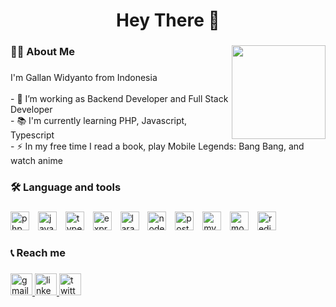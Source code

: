 <!-- ## Hi there 👋 -->

<!--
**gallanpw/gallanpw** is a ✨ _special_ ✨ repository because its `README.md` (this file) appears on your GitHub profile.

Here are some ideas to get you started:

- 🔭 I’m currently working on ...
- 🌱 I’m currently learning ...
- 👯 I’m looking to collaborate on ...
- 🤔 I’m looking for help with ...
- 💬 Ask me about ...
- 📫 How to reach me: ...
- 😄 Pronouns: ...
- ⚡ Fun fact: ...
-->

###

<h1 align="center">Hey There 👋</h1>

###

<!-- <img align="right" height="150" src="https://i.imgflip.com/65efzo.gif"  /> -->

<!-- <img align="right" height="270" src="https://media3.giphy.com/media/v1.Y2lkPTc5MGI3NjExMGw4anVuazN4MGhlYTI3bW83cTJqY3czMTljMWV4MWtwemF1bWh5aiZlcD12MV9naWZzX3NlYXJjaCZjdD1n/5USTijryafZEQ/200.webp"  /> -->

<img align="right" height="150" src="https://media2.giphy.com/media/v1.Y2lkPTc5MGI3NjExb3dlcjJqZWh2OG9pZWg4aWcyMngyNTRxYTU3ZHhqdGNvZ2ppZ3U5ZCZlcD12MV9naWZzX3NlYXJjaCZjdD1n/zCtOatW0GOije/200.webp"  />

<!-- <img align="right" height="270" width="350" src="https://media0.giphy.com/media/v1.Y2lkPTc5MGI3NjExb3dlcjJqZWh2OG9pZWg4aWcyMngyNTRxYTU3ZHhqdGNvZ2ppZ3U5ZCZlcD12MV9naWZzX3NlYXJjaCZjdD1n/boFTBmyH46aQg/giphy.webp"  /> -->

###

<h3 align="left">👩‍💻 About Me</h3>

###

<p align="left">I'm Gallan Widyanto from Indonesia<br><br>- 🔭 I’m working as Backend Developer and Full Stack Developer<br>- 📚 I'm currently learning PHP, Javascript, Typescript<br>- ⚡ In my free time I read a book, play Mobile Legends: Bang Bang, and watch anime</p>

###

<h3 align="left">🛠 Language and tools</h3>

###

<div align="left">
  <img src="https://cdn.jsdelivr.net/gh/devicons/devicon/icons/php/php-original.svg" height="30" width="30" alt="php logo" />

  <img width="6" />
  <img src="https://cdn.jsdelivr.net/gh/devicons/devicon/icons/javascript/javascript-original.svg" height="30" width="30" alt="javascript logo" />

  <img width="6" />
  <img src="https://cdn.jsdelivr.net/gh/devicons/devicon/icons/typescript/typescript-original.svg" height="30" width="30" alt="typescript logo" />

  <!--
  <img width="12" />
  <img src="https://cdn.jsdelivr.net/gh/devicons/devicon/icons/python/python-original.svg" height="30" width="30" alt="python logo" />

  <img width="12" />
  <img src="https://cdn.jsdelivr.net/gh/devicons/devicon/icons/go/go-original.svg" height="40" alt="go logo" />

  <img width="12" />
  <img src="https://cdn.jsdelivr.net/gh/devicons/devicon/icons/html5/html5-original.svg" height="30" width="30" alt="html5 logo" />

  <img width="6" />
  <img src="https://cdn.jsdelivr.net/gh/devicons/devicon/icons/css3/css3-original.svg" height="30" width="30" alt="css3 logo" />
  -->

  <img width="6" />
  <img src="https://cdn.jsdelivr.net/gh/devicons/devicon/icons/express/express-original.svg" height="30" width="30" alt="express logo" />

  <!--
  <img width="12" />
  <img src="https://cdn.jsdelivr.net/gh/devicons/devicon/icons/nestjs/nestjs-original.svg" height="40" alt="nestjs logo" />
  
  <img width="12" />
  <img src="https://cdn.jsdelivr.net/gh/devicons/devicon/icons/flask/flask-original.svg" height="40" alt="flask logo" />

  <img width="12" />
  <img src="https://cdn.jsdelivr.net/gh/devicons/devicon/icons/fastapi/fastapi-original.svg" height="40" alt="fastapi logo" />
  -->

  <img width="6" />
  <img src="https://cdn.jsdelivr.net/gh/devicons/devicon/icons/laravel/laravel-original.svg" height="30" width="30" alt="laravel logo" />

  <!--
  <img width="6" />
  <img src="https://cdn.jsdelivr.net/gh/devicons/devicon/icons/codeigniter/codeigniter-plain.svg" height="30" width="30" alt="codeigniter logo" />

  <img width="12" />
  <img src="https://cdn.jsdelivr.net/gh/devicons/devicon/icons/django/django-plain.svg" height="40" alt="django logo" />
  -->

  <img width="6" />
  <img src="https://cdn.jsdelivr.net/gh/devicons/devicon/icons/nodejs/nodejs-original.svg" height="30" width="30" alt="nodejs logo" />

  <!--
  <img width="12" />
  <img src="https://cdn.jsdelivr.net/gh/devicons/devicon/icons/react/react-original.svg" height="40" alt="react logo" />

  <img width="6" />
  <img src="https://cdn.jsdelivr.net/gh/devicons/devicon/icons/vuejs/vuejs-original.svg" height="30" width="30" alt="vuejs logo" />

  <img width="6" />
  <img src="https://cdn.jsdelivr.net/gh/devicons/devicon/icons/svelte/svelte-original.svg" height="30" width="30" alt="svelte logo" />
  
  <img width="12" />
  <img src="https://cdn.jsdelivr.net/gh/devicons/devicon/icons/jquery/jquery-original.svg" height="40" alt="jquery logo" />
  
  <img width="12" />
  <img src="https://cdn.jsdelivr.net/gh/devicons/devicon/icons/tailwindcss/tailwindcss-original-wordmark.svg" height="40" alt="tailwindcss logo" />
  
  <img width="12" />
  <img src="https://cdn.jsdelivr.net/gh/devicons/devicon/icons/bootstrap/bootstrap-original.svg" height="40" alt="bootstrap logo" />

  <img width="12" />
  <img src="https://cdn.jsdelivr.net/gh/devicons/devicon/icons/graphql/graphql-plain.svg" height="40" alt="graphql logo" />
  -->

  <img width="6" />
  <img src="https://cdn.jsdelivr.net/gh/devicons/devicon/icons/postgresql/postgresql-original.svg" height="30" width="30" alt="postgresql logo" />

  <img width="6" />
  <img src="https://cdn.jsdelivr.net/gh/devicons/devicon/icons/mysql/mysql-original.svg" height="30" width="30" alt="mysql logo" />

  <img width="6" />
  <img src="https://cdn.jsdelivr.net/gh/devicons/devicon/icons/mongodb/mongodb-original.svg" height="30" width="30" alt="mongodb logo" />

  <img width="6" />
  <img src="https://cdn.jsdelivr.net/gh/devicons/devicon/icons/redis/redis-original.svg" height="30" width="30" alt="redis logo" />
</div>

###

<h3 align="left">📞 Reach me</h3>

###

<div align="left">
    <a href="mailto:gallan.widyanto@gmail.com" target="_blank" rel="noopener noreferrer">
        <img src="https://img.shields.io/static/v1?message=Gmail&logo=gmail&label=&color=D14836&logoColor=white&labelColor=&style=for-the-badge" height="35" alt="gmail logo"  />
    </a>
    <a href="https://www.linkedin.com/in/gallanpw/" target="_blank" rel="noopener noreferrer">
        <img src="https://img.shields.io/static/v1?message=LinkedIn&logo=linkedin&label=&color=0077B5&logoColor=white&labelColor=&style=for-the-badge" height="35" alt="linkedin logo"  />
    </a>
    <a href="https://x.com/gallanpw" target="_blank" rel="noopener noreferrer">
        <img src="https://img.shields.io/static/v1?message=Twitter&logo=twitter&label=&color=1DA1F2&logoColor=white&labelColor=&style=for-the-badge" height="35" alt="twitter logo"  />
    </a>
</div>

###